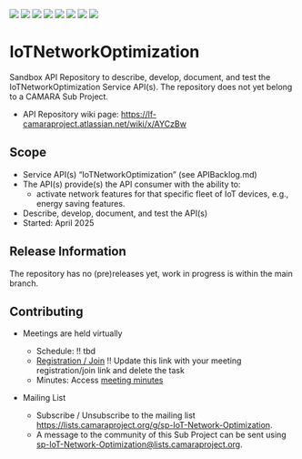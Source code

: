 <a href="https://github.com/camaraproject/IoTNetworkOptimization/commits/" title="Last Commit"><img src="https://img.shields.io/github/last-commit/camaraproject/IoTNetworkOptimization?style=plastic"></a>
<a href="https://github.com/camaraproject/IoTNetworkOptimization/issues" title="Open Issues"><img src="https://img.shields.io/github/issues/camaraproject/IoTNetworkOptimization?style=plastic"></a>
<a href="https://github.com/camaraproject/IoTNetworkOptimization/pulls" title="Open Pull Requests"><img src="https://img.shields.io/github/issues-pr/camaraproject/IoTNetworkOptimization?style=plastic"></a>
<a href="https://github.com/camaraproject/IoTNetworkOptimization/graphs/contributors" title="Contributors"><img src="https://img.shields.io/github/contributors/camaraproject/IoTNetworkOptimization?style=plastic"></a>
<a href="https://github.com/camaraproject/IoTNetworkOptimization" title="Repo Size"><img src="https://img.shields.io/github/repo-size/camaraproject/IoTNetworkOptimization?style=plastic"></a>
<a href="https://github.com/camaraproject/IoTNetworkOptimization/blob/main/LICENSE" title="License"><img src="https://img.shields.io/badge/License-Apache%202.0-green.svg?style=plastic"></a>
<a href="https://github.com/camaraproject/IoTNetworkOptimization/releases/latest" title="Latest Release"><img src="https://img.shields.io/github/release/camaraproject/IoTNetworkOptimization?style=plastic"></a>
<a href="https://github.com/camaraproject/Governance/blob/main/ProjectStructureAndRoles.md" title="Sandbox API Repository"><img src="https://img.shields.io/badge/Sandbox%20API%20Repository-yellow?style=plastic"></a>

# IoTNetworkOptimization

Sandbox API Repository to describe, develop, document, and test the IoTNetworkOptimization Service API(s). The repository does not yet belong to a CAMARA Sub Project.

* API Repository wiki page: https://lf-camaraproject.atlassian.net/wiki/x/AYCzBw

## Scope

* Service API(s) “IoTNetworkOptimization” (see APIBacklog.md) 
* The API(s) provide(s) the API consumer with the ability to:  
  * activate network features for that specific fleet of IoT devices, e.g., energy saving features.
* Describe, develop, document, and test the API(s)
* Started: April 2025
<!-- * Incubating stage since: {{incubation date}} --> 

## Release Information

The repository has no (pre)releases yet, work in progress is within the main branch.
<!-- Optional: an explicit listing of the latest (pre-)release with additional information, e.g. links to the API definitions -->
<!-- In addition use/uncomment one or multiple the following alternative options when becoming applicable -->
<!-- Pre-releases of this sub project are available in https://github.com/camaraproject/IoTNetworkOptimization/releases -->
<!-- The latest public release is available here: https://github.com/camaraproject/IoTNetworkOptimization/releases/latest -->
<!-- For changes see [CHANGELOG.md](https://github.com/camaraproject/IoTNetworkOptimization/blob/main/CHANGELOG.md) -->

## Contributing

* Meetings are held virtually <!-- for new, independent Sandbox API repositories request a meeting link from the LF admin team or replace the information with the existing meeting information of the Sub Project -->

  * Schedule: !! tbd
  * [Registration / Join](https://zoom-lfx.platform.linuxfoundation.org/meetings/telcoapi) !! Update this link with your meeting registration/join link and delete the task
  * Minutes: Access [meeting minutes](https://lf-camaraproject.atlassian.net/wiki/x/T4CzBw)
* Mailing List
  * Subscribe / Unsubscribe to the mailing list <https://lists.camaraproject.org/g/sp-IoT-Network-Optimization>.
  * A message to the community of this Sub Project can be sent using <sp-IoT-Network-Optimization@lists.camaraproject.org>.
